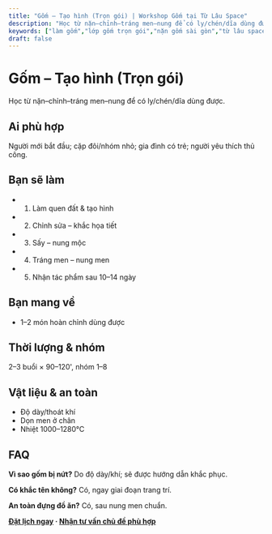 ```yaml
---
title: "Gốm – Tạo hình (Trọn gói) | Workshop Gốm tại Từ Lâu Space"
description: "Học từ nặn–chỉnh–tráng men–nung để có ly/chén/dĩa dùng được. Thành phẩm mang về. Phù hợp người mới. Đặt lịch ngay."
keywords: ["làm gốm","lớp gốm trọn gói","nặn gốm sài gòn","từ lâu space","workshop handmade"]
draft: false
---
```


# Gốm – Tạo hình (Trọn gói)

Học từ nặn–chỉnh–tráng men–nung để có ly/chén/dĩa dùng được.

## Ai phù hợp
Người mới bắt đầu; cặp đôi/nhóm nhỏ; gia đình có trẻ; người yêu thích thủ công.

## Bạn sẽ làm
- 1. Làm quen đất & tạo hình
- 2. Chỉnh sửa – khắc họa tiết
- 3. Sấy – nung mộc
- 4. Tráng men – nung men
- 5. Nhận tác phẩm sau 10–14 ngày

## Bạn mang về
- 1–2 món hoàn chỉnh dùng được

## Thời lượng & nhóm
2–3 buổi × 90–120', nhóm 1–8

## Vật liệu & an toàn
- Độ dày/thoát khí
- Dọn men ở chân
- Nhiệt 1000–1280°C

## FAQ
**Vì sao gốm bị nứt?**
Do độ dày/khí; sẽ được hướng dẫn khắc phục.

**Có khắc tên không?**
Có, ngay giai đoạn trang trí.

**An toàn đựng đồ ăn?**
Có, sau nung men chuẩn.

**[Đặt lịch ngay](/booking-pricing) · [Nhận tư vấn chủ đề phù hợp](/contact)**
